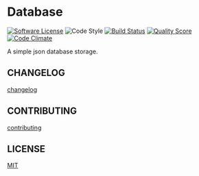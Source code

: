 # Database

[![Software License][ico-license]](LICENSE)
![Code Style][ico-standard]
[![Build Status][ico-travis]][link-travis]
[![Quality Score][ico-code-quality]][link-code-quality]
[![Code Climate][ico-climate]][link-climate]

[ico-standard]: https://img.shields.io/badge/code%20style-standard-brightgreen.svg?style=flat-square
[ico-license]: https://img.shields.io/badge/license-MIT-brightgreen.svg?style=flat-square
[ico-travis]: https://img.shields.io/travis/moov-org/database/master.svg?style=flat-square
[ico-code-quality]: https://img.shields.io/scrutinizer/g/moov-org/database.svg?style=flat-square
[ico-climate]: https://img.shields.io/codeclimate/github/moov-org/database.svg?style=flat-square

[link-travis]: https://travis-ci.org/moov-org/database
[link-code-quality]: https://scrutinizer-ci.com/g/moov-org/database/?branch=master
[link-climate]: https://codeclimate.com/github/moov-org/database

A simple json database storage.

## CHANGELOG

[changelog](changelog.md)

## CONTRIBUTING

[contributing](contributing.md)

## LICENSE

[MIT](LICENSE)

